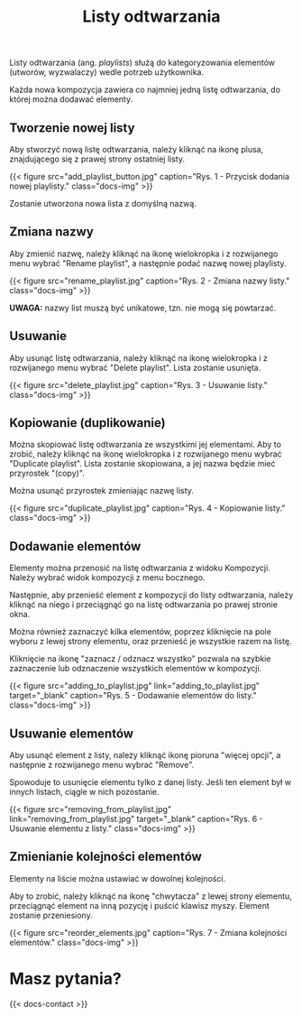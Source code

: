 ﻿---
title: "Listy odtwarzania"
description: "Tworzenie i wypełnianie list odtwarzania."
weight: 70
---
Listy odtwarzania (ang. *playlists*) służą do kategoryzowania elementów (utworów, wyzwalaczy) wedle potrzeb użytkownika. 

Każda nowa kompozycja zawiera co najmniej jedną listę odtwarzania, do której można dodawać elementy.

## Tworzenie nowej listy

Aby stworzyć nową listę odtwarzania, należy kliknąć na ikonę plusa, znajdującego się z prawej strony ostatniej listy.

{{< figure src="add_playlist_button.jpg" caption="Rys. 1 - Przycisk dodania nowej playlisty." class="docs-img" >}}

Zostanie utworzona nowa lista z domyślną nazwą. 

## Zmiana nazwy

Aby zmienić nazwę, należy kliknąć na ikonę wielokropka i z rozwijanego menu wybrać "Rename playlist", a następnie podać nazwę nowej playlisty. 

{{< figure src="rename_playlist.jpg" caption="Rys. 2 - Zmiana nazwy listy." class="docs-img" >}}

**UWAGA:** nazwy list muszą być unikatowe, tzn. nie mogą się powtarzać.

## Usuwanie

Aby usunąć listę odtwarzania, należy kliknąć na ikonę wielokropka i z rozwijanego menu wybrać "Delete playlist". Lista zostanie usunięta.

{{< figure src="delete_playlist.jpg" caption="Rys. 3 - Usuwanie listy." class="docs-img" >}}

## Kopiowanie (duplikowanie)

Można skopiować listę odtwarzania ze wszystkimi jej elementami. Aby to zrobić, należy kliknąć na ikonę wielokropka i z rozwijanego menu wybrać "Duplicate playlist". Lista zostanie skopiowana, a jej nazwa będzie mieć przyrostek "(copy)". 

Można usunąć przyrostek zmieniając nazwę listy.

{{< figure src="duplicate_playlist.jpg" caption="Rys. 4 - Kopiowanie listy." class="docs-img" >}}

## Dodawanie elementów

Elementy można przenosić na listę odtwarzania z widoku Kompozycji. Należy wybrać widok kompozycji z menu bocznego.

Następnie, aby przenieść element z kompozycji do listy odtwarzania, należy kliknąć na niego i przeciągnąć go na listę odtwarzania po prawej stronie okna.

Można również zaznaczyć kilka elementów, poprzez kliknięcie na pole wyboru z lewej strony elementu, oraz przenieść je wszystkie razem na listę. 

Kliknięcie na ikonę "zaznacz / odznacz wszystko" pozwala na szybkie zaznaczenie lub odznaczenie wszystkich elementów w kompozycji.

{{< figure src="adding_to_playlist.jpg" link="adding_to_playlist.jpg" target="_blank" caption="Rys. 5 - Dodawanie elementów do listy." class="docs-img" >}}

## Usuwanie elementów

Aby usunąć element z listy, należy kliknąć ikonę pioruna "więcej opcji", a następnie z rozwijanego menu wybrać "Remove".

Spowoduje to usunięcie elementu tylko z danej listy. Jeśli ten element był w innych listach, ciągle w nich pozostanie. 

{{< figure src="removing_from_playlist.jpg" link="removing_from_playlist.jpg" target="_blank" caption="Rys. 6 - Usuwanie elementu z listy." class="docs-img" >}}

## Zmienianie kolejności elementów

Elementy na liście można ustawiać w dowolnej kolejności.

Aby to zrobić, należy kliknąć na ikonę "chwytacza" z lewej strony elementu, przeciągnąć element na inną pozycję i puścić klawisz myszy. Element zostanie przeniesiony.

{{< figure src="reorder_elements.jpg" caption="Rys. 7 - Zmiana kolejności elementów." class="docs-img" >}}

# Masz pytania?

{{< docs-contact >}}